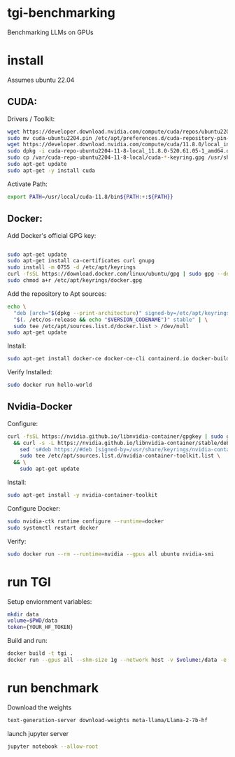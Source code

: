 # tgi-benchmarking
Benchmarking LLMs on GPUs

# install 

Assumes ubuntu 22.04

## CUDA:

Drivers / Toolkit:
```bash
wget https://developer.download.nvidia.com/compute/cuda/repos/ubuntu2204/x86_64/cuda-ubuntu2204.pin
sudo mv cuda-ubuntu2204.pin /etc/apt/preferences.d/cuda-repository-pin-600
wget https://developer.download.nvidia.com/compute/cuda/11.8.0/local_installers/cuda-repo-ubuntu2204-11-8-local_11.8.0-520.61.05-1_amd64.deb
sudo dpkg -i cuda-repo-ubuntu2204-11-8-local_11.8.0-520.61.05-1_amd64.deb
sudo cp /var/cuda-repo-ubuntu2204-11-8-local/cuda-*-keyring.gpg /usr/share/keyrings/
sudo apt-get update
sudo apt-get -y install cuda
```

Activate Path:
```bash
export PATH=/usr/local/cuda-11.8/bin${PATH:+:${PATH}}
```

## Docker:

Add Docker's official GPG key:
```bash

sudo apt-get update
sudo apt-get install ca-certificates curl gnupg
sudo install -m 0755 -d /etc/apt/keyrings
curl -fsSL https://download.docker.com/linux/ubuntu/gpg | sudo gpg --dearmor -o /etc/apt/keyrings/docker.gpg
sudo chmod a+r /etc/apt/keyrings/docker.gpg
```

Add the repository to Apt sources:
```bash
echo \
  "deb [arch="$(dpkg --print-architecture)" signed-by=/etc/apt/keyrings/docker.gpg] https://download.docker.com/linux/ubuntu \
  "$(. /etc/os-release && echo "$VERSION_CODENAME")" stable" | \
  sudo tee /etc/apt/sources.list.d/docker.list > /dev/null
sudo apt-get update
```

Install:

```bash
sudo apt-get install docker-ce docker-ce-cli containerd.io docker-buildx-plugin docker-compose-plugin
```

Verify Installed:

```bash
sudo docker run hello-world
```

## Nvidia-Docker

Configure:

```bash
curl -fsSL https://nvidia.github.io/libnvidia-container/gpgkey | sudo gpg --dearmor -o /usr/share/keyrings/nvidia-container-toolkit-keyring.gpg \
  && curl -s -L https://nvidia.github.io/libnvidia-container/stable/deb/nvidia-container-toolkit.list | \
    sed 's#deb https://#deb [signed-by=/usr/share/keyrings/nvidia-container-toolkit-keyring.gpg] https://#g' | \
    sudo tee /etc/apt/sources.list.d/nvidia-container-toolkit.list \
  && \
    sudo apt-get update
```

Install:
```bash
sudo apt-get install -y nvidia-container-toolkit
```

Configure Docker:
```bash
sudo nvidia-ctk runtime configure --runtime=docker
sudo systemctl restart docker
```

Verify:
```bash
sudo docker run --rm --runtime=nvidia --gpus all ubuntu nvidia-smi
```


# run TGI

Setup enviornment variables:

```bash
mkdir data
volume=$PWD/data
token={YOUR_HF_TOKEN}
```

Build and run:

```bash
docker build -t tgi .
docker run --gpus all --shm-size 1g --network host -v $volume:/data -e HUGGING_FACE_HUB_TOKEN=$token -it tgi
```

# run benchmark

Download the weights

```bash
text-generation-server download-weights meta-llama/Llama-2-7b-hf
```

launch jupyter server
```bash
jupyter notebook --allow-root
```

